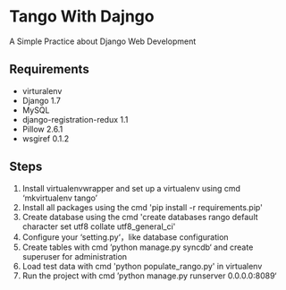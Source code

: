 Tango With Dajngo 
===

A Simple Practice about Django Web Development

## Requirements

* virturalenv
* Django 1.7
* MySQL
* django-registration-redux 1.1
* Pillow 2.6.1
* wsgiref 0.1.2

## Steps
1. Install virtualenvwrapper and set up a virtualenv using cmd ‘mkvirtualenv tango’
2. Install all packages using the cmd 'pip install -r requirements.pip'
3. Create database using the cmd 'create databases rango default character set utf8 collate utf8_general_ci'
4. Configure your ‘setting.py‘，like database configuration
5. Create tables with cmd ’python manage.py syncdb‘ and create superuser for administration
6. Load test data with cmd 'python populate_rango.py' in virtualenv
7. Run the project with cmd ’python manage.py runserver 0.0.0.0:8089‘  

